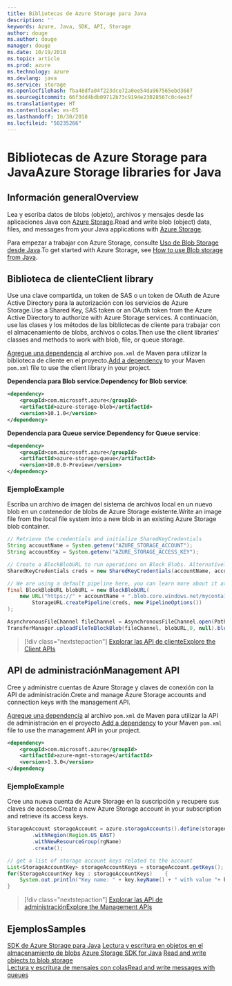 ```yaml
---
title: Bibliotecas de Azure Storage para Java
description: ''
keywords: Azure, Java, SDK, API, Storage
author: douge
ms.author: douge
manager: douge
ms.date: 10/19/2018
ms.topic: article
ms.prod: azure
ms.technology: azure
ms.devlang: java
ms.service: storage
ms.openlocfilehash: fba48dfa04f223dce72a0ee54da967565ebd3687
ms.sourcegitcommit: 66f3dd4bdb09712b73c9194e23028567c0c4ee3f
ms.translationtype: HT
ms.contentlocale: es-ES
ms.lasthandoff: 10/30/2018
ms.locfileid: "50235266"
---
```

# <a name="azure-storage-libraries-for-java"></a><span data-ttu-id="026b9-103">Bibliotecas de Azure Storage para Java</span><span class="sxs-lookup"><span data-stu-id="026b9-103">Azure Storage libraries for Java</span></span>

## <a name="overview"></a><span data-ttu-id="026b9-104">Información general</span><span class="sxs-lookup"><span data-stu-id="026b9-104">Overview</span></span>

<span data-ttu-id="026b9-105">Lea y escriba datos de blobs (objeto), archivos y mensajes desde las aplicaciones Java con [Azure Storage](/azure/storage/storage-introduction).</span><span class="sxs-lookup"><span data-stu-id="026b9-105">Read and write blob (object) data, files, and messages from your Java applications with [Azure Storage](/azure/storage/storage-introduction).</span></span>

<span data-ttu-id="026b9-106">Para empezar a trabajar con Azure Storage, consulte [Uso de Blob Storage desde Java](/azure/storage/blobs/storage-quickstart-blobs-java-v10).</span><span class="sxs-lookup"><span data-stu-id="026b9-106">To get started with Azure Storage, see [How to use Blob storage from Java](/azure/storage/blobs/storage-quickstart-blobs-java-v10).</span></span>

## <a name="client-library"></a><span data-ttu-id="026b9-107">Biblioteca de cliente</span><span class="sxs-lookup"><span data-stu-id="026b9-107">Client library</span></span>

<span data-ttu-id="026b9-108">Use una clave compartida, un token de SAS o un token de OAuth de Azure Active Directory para la autorización con los servicios de Azure Storage.</span><span class="sxs-lookup"><span data-stu-id="026b9-108">Use a Shared Key, SAS token or an OAuth token from the Azure Active Directory to authorize with Azure Storage services.</span></span> <span data-ttu-id="026b9-109">A continuación, use las clases y los métodos de las bibliotecas de cliente para trabajar con el almacenamiento de blobs, archivos o colas.</span><span class="sxs-lookup"><span data-stu-id="026b9-109">Then use the client libraries' classes and methods to work with blob, file, or queue storage.</span></span> 

<span data-ttu-id="026b9-110">[Agregue una dependencia](https://maven.apache.org/guides/getting-started/index.html#How_do_I_use_external_dependencies) al archivo `pom.xml` de Maven para utilizar la biblioteca de cliente en el proyecto.</span><span class="sxs-lookup"><span data-stu-id="026b9-110">[Add a dependency](https://maven.apache.org/guides/getting-started/index.html#How_do_I_use_external_dependencies) to your Maven `pom.xml` file to use the client library in your project.</span></span>   

<span data-ttu-id="026b9-111">**Dependencia para Blob service**:</span><span class="sxs-lookup"><span data-stu-id="026b9-111">**Dependency for Blob service**:</span></span>
```XML
<dependency>
    <groupId>com.microsoft.azure</groupId>
    <artifactId>azure-storage-blob</artifactId>
    <version>10.1.0</version>
</dependency>
```

<span data-ttu-id="026b9-112">**Dependencia para Queue service**:</span><span class="sxs-lookup"><span data-stu-id="026b9-112">**Dependency for Queue service**:</span></span>
```XML
<dependency>
    <groupId>com.microsoft.azure</groupId>
    <artifactId>azure-storage-queue</artifactId>
    <version>10.0.0-Preview</version>
</dependency>
```


### <a name="example"></a><span data-ttu-id="026b9-113">Ejemplo</span><span class="sxs-lookup"><span data-stu-id="026b9-113">Example</span></span>

<span data-ttu-id="026b9-114">Escriba un archivo de imagen del sistema de archivos local en un nuevo blob en un contenedor de blobs de Azure Storage existente.</span><span class="sxs-lookup"><span data-stu-id="026b9-114">Write an image file from the local file system into a new blob in an existing Azure Storage blob container.</span></span>


```java
// Retrieve the credentials and initialize SharedKeyCredentials
String accountName = System.getenv("AZURE_STORAGE_ACCOUNT");
String accountKey = System.getenv("AZURE_STORAGE_ACCESS_KEY");

// Create a BlockBlobURL to run operations on Block Blobs. Alternatively create a ServiceURL, or ContainerURL for operations on Blob service, and Blob containers
SharedKeyCredentials creds = new SharedKeyCredentials(accountName, accountKey);

// We are using a default pipeline here, you can learn more about it at https://github.com/Azure/azure-storage-java/wiki/Azure-Storage-Java-V10-Overview
final BlockBlobURL blobURL = new BlockBlobURL(
    new URL("https://" + accountName + ".blob.core.windows.net/mycontainer/myimage.jpg"), 
        StorageURL.createPipeline(creds, new PipelineOptions())
);

AsynchronousFileChannel fileChannel = AsynchronousFileChannel.open(Paths.get("myimage.jpg"));
TransferManager.uploadFileToBlockBlob(fileChannel, blobURL,0, null).blockingGet();
```

> [!div class="nextstepaction"]
> [<span data-ttu-id="026b9-115">Explorar las API de cliente</span><span class="sxs-lookup"><span data-stu-id="026b9-115">Explore the Client APIs</span></span>](/java/api/overview/azure/storage/client)

## <a name="management-api"></a><span data-ttu-id="026b9-116">API de administración</span><span class="sxs-lookup"><span data-stu-id="026b9-116">Management API</span></span>

<span data-ttu-id="026b9-117">Cree y administre cuentas de Azure Storage y claves de conexión con la API de administración.</span><span class="sxs-lookup"><span data-stu-id="026b9-117">Crete and manage Azure Storage accounts and connection keys with the management API.</span></span>

<span data-ttu-id="026b9-118">[Agregue una dependencia](https://maven.apache.org/guides/getting-started/index.html#How_do_I_use_external_dependencies) al archivo `pom.xml` de Maven para utilizar la API de administración en el proyecto.</span><span class="sxs-lookup"><span data-stu-id="026b9-118">[Add a dependency](https://maven.apache.org/guides/getting-started/index.html#How_do_I_use_external_dependencies) to your Maven `pom.xml` file to use the management API in your project.</span></span>  

```XML
<dependency>
    <groupId>com.microsoft.azure</groupId>
    <artifactId>azure-mgmt-storage</artifactId>
    <version>1.3.0</version>
</dependency
```   

### <a name="example"></a><span data-ttu-id="026b9-119">Ejemplo</span><span class="sxs-lookup"><span data-stu-id="026b9-119">Example</span></span>

<span data-ttu-id="026b9-120">Cree una nueva cuenta de Azure Storage en la suscripción y recupere sus claves de acceso.</span><span class="sxs-lookup"><span data-stu-id="026b9-120">Create a new Azure Storage account in your subscription and retrieve its access keys.</span></span>

```java
StorageAccount storageAccount = azure.storageAccounts().define(storageAccountName)
        .withRegion(Region.US_EAST)
        .withNewResourceGroup(rgName)
        .create();

// get a list of storage account keys related to the account
List<StorageAccountKey> storageAccountKeys = storageAccount.getKeys();
for(StorageAccountKey key : storageAccountKeys)    {
    System.out.println("Key name: " + key.keyName() + " with value "+ key.value());
}
```

> [!div class="nextstepaction"]
> [<span data-ttu-id="026b9-121">Explorar las API de administración</span><span class="sxs-lookup"><span data-stu-id="026b9-121">Explore the Management APIs</span></span>](/java/api/overview/azure/storage/management)


## <a name="samples"></a><span data-ttu-id="026b9-122">Ejemplos</span><span class="sxs-lookup"><span data-stu-id="026b9-122">Samples</span></span>

<span data-ttu-id="026b9-123">[SDK de Azure Storage para Java](https://github.com/azure/azure-storage-java)
[Lectura y escritura en objetos en el almacenamiento de blobs](https://github.com/Azure-Samples/storage-blobs-java-v10-quickstart) </span><span class="sxs-lookup"><span data-stu-id="026b9-123">[Azure Storage SDK for Java](https://github.com/azure/azure-storage-java)
[Read and write objects to blob storage](https://github.com/Azure-Samples/storage-blobs-java-v10-quickstart) </span></span>  
[<span data-ttu-id="026b9-124">Lectura y escritura de mensajes con colas</span><span class="sxs-lookup"><span data-stu-id="026b9-124">Read and write messages with queues</span></span>](https://github.com/Azure-Samples/storage-queue-java-getting-started)   
